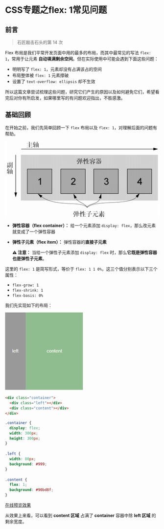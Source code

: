 # CSS专题之flex: 1常见问题



## 前言

> 石匠敲击石头的第 14 次

Flex 布局是我们平常开发页面中用的最多的布局，而其中最常见的写法 `flex: 1`，常用于让元素 **自动填满剩余空间**。但在实际使用中可能会遇到下面这些问题：

- 明明写了 `flex: 1`，元素却没有占满该占的空间
- 布局整体被 `flex: 1` 元素撑破
- 设置了 `text-overflow: ellipsis` 却不生效

所以这篇文章尝试梳理这些问题，研究它们产生的原因以及如何避免它们，希望看完后对你有所启发，如果哪里写的有问题欢迎指出，不胜感激。



## 基础回顾

在开始之前，我们先简单回顾一下 `flex` 布局以及 `flex: 1`，对理解后面的问题有帮助。

![image-20250228133200464](images/image-20250228133200464.png)

- **弹性容器（flex container）：** 给一个元素添加 `display: flex`，那么改元素就变成了一个弹性容器

- **弹性子元素（flex item）：** 弹性容器的**直接子元素**

  **⚠️ 注意：** 当给一个弹性子元素添加 `display: flex` 时，那么**它既是弹性容器也是弹性子元素**。


这里的 `flex: 1` 是简写形式，等价于 `flex: 1 1 0%`，这三个值分别表示以下三个属性：

- `flex-grow: 1`
- `flex-shrink: 1`
- `flex-basis: 0%`



我们先实现如下的布局：

![image-20250523084821744](images/image-20250523084821744.png)

```html
<div class="container">
  <div class="left"></div>
  <div class="content"></div>
</div>
```

```css
.container {
  display: flex;
  width: 300px;
  height: 300px;
}

.left {
  width: 80px;
  background: #999;
}

.content {
  flex: 1;
  background: #90bd8f;
}
```

[在线预览效果](https://codepen.io/wjw020206/pen/PwqYZxw)

从效果上来看，可以看到 **content 区域** 占满了 **container** 容器中除 **left 区域** 的剩余宽度。
